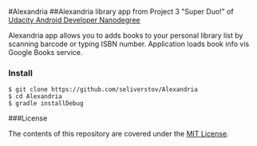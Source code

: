 #Alexandria
##Alexandria library app from Project 3 "Super Duo!" of [Udacity Android Developer Nanodegree](https://www.udacity.com/course/android-developer-nanodegree--nd801)

Alexandria app allows you to adds books to your personal library list by scanning barcode or typing ISBN number. Application loads book info vis Google Books service.

### Install
```
$ git clone https://github.com/seliverstov/Alexandria
$ cd Alexandria
$ gradle installDebug
```
###License

The contents of this repository are covered under the [MIT License](http://choosealicense.com/licenses/mit/).


